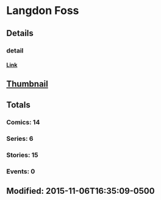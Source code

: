 # Langdon  Foss 
## Details
### detail
#### [Link](http://marvel.com/comics/creators/12469/langdon_foss?utm_campaign=apiRef&utm_source=225578a89fc76f3d20fbffda5d17a88d)
## [Thumbnail](http://i.annihil.us/u/prod/marvel/i/mg/b/40/image_not_available.jpg)
## Totals
### Comics: 14
### Series: 6
### Stories: 15
### Events: 0
## Modified: 2015-11-06T16:35:09-0500